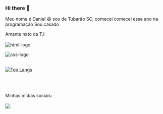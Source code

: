 ### Hi there 👋

Meu nome é Daniel :smiley: sou de Tubarão SC, comecei  comecei esse ano na programação
Sou casado

Amante nato da T.I
<br>
<br>
   <img src="https://img.shields.io/badge/HTML5-E34F26?style=for-the-badge&logo=html5&logoColor=white" alt="html-logo" />
<br>

   <img src="https://img.shields.io/badge/CSS3-1572B6?style=for-the-badge&logo=css3&logoColor=white" alt="css-logo" />
   <br>
   <br>
   
   [![Top Langs](https://github-readme-stats.vercel.app/api/top-langs/?username=DanielCampos214)](https://github.com/anuraghazra/github-readme-stats)

<br>
<br>

<br>
Minhas mídias sociais:
<br>
<br>
<a href="https://www.instagram.com/daniel.s.s.camposs/"> <img src="https://img.shields.io/badge/Instagram-E4405F?style=for-the-badge&logo=instagram&logoColor=white" /> </a>
